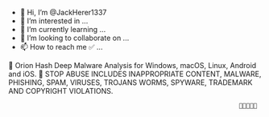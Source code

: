 - 👋 Hi, I’m @JackHerer1337
- 👀 I’m interested in ...
- 🌱 I’m currently learning ...
- 💞️ I’m looking to collaborate on ...
- 📫 How to reach me ✅ ... 

📍 Orion Hash Deep Malware Analysis for Windows, macOS, Linux, Android and iOS.
📍 STOP ABUSE INCLUDES INAPPROPRIATE CONTENT, MALWARE, PHISHING, SPAM, VIRUSES, TROJANS WORMS, SPYWARE, TRADEMARK AND COPYRIGHT VIOLATIONS.

                                                                    🌟🌟🌟🌟🌟

<!---
JackHerer1337/JackHerer1337 is a ✨ special ✨ repository because its `README.md` (this file) appears on your GitHub profile.
You can click the Preview link to take a look at your changes.
--->
